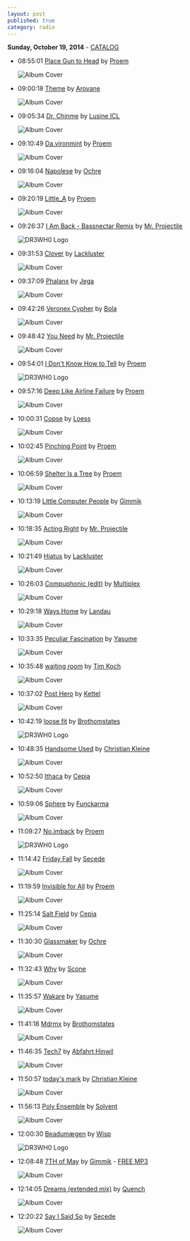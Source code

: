 ```yaml
---
layout: post
published: true
category: radio
---
```


**Sunday, October 19, 2014** - [CATALOG](/2014/10/19/proem-radio-catalog)

*   08:55:01  [Place Gun to Head](http://goo.gl/N3IwFX) by [Proem](http://www.last.fm/music/Proem)

    ![Album Cover](http://userserve-ak.last.fm/serve/174s/50606135.png "Socially Inept")

*   09:00:18  [Theme](http://goo.gl/xrWCED) by [Arovane](http://www.last.fm/music/Arovane)

    ![Album Cover](http://userserve-ak.last.fm/serve/174s/76410986.jpg "Tides")

*   09:05:34  [Dr. Chinme](http://goo.gl/kSEgmx) by [Lusine ICL](http://www.last.fm/music/Lusine+ICL)

    ![Album Cover](http://userserve-ak.last.fm/serve/174s/100357179.jpg "Condensed")

*   09:10:49  [Da.vironmint](http://goo.gl/0SA6EF) by [Proem](http://www.last.fm/music/Proem)

    ![Album Cover](http://userserve-ak.last.fm/serve/174s/89078495.jpg "Socially Inept Sampler")

*   09:16:04  [Napolese](http://goo.gl/ZVmDMn) by [Ochre](http://www.last.fm/music/Ochre)

    ![Album Cover](http://userserve-ak.last.fm/serve/174s/86191631.png "Like Dust of the Balance")

*   09:20:19  [Little_A](http://goo.gl/pFktP6) by [Proem](http://www.last.fm/music/Proem)

    ![Album Cover](http://userserve-ak.last.fm/serve/174s/50606135.png "Socially Inept")

*   09:26:37  [I Am Back - Bassnectar Remix](http://goo.gl/00iJHp) by [Mr. Projectile](http://www.last.fm/music/Mr.+Projectile)

    ![DR3WH0 Logo](https://dl.dropboxusercontent.com/u/8239797/DR3WH0.png "DR3WH0 RadioBlog")

*   09:31:53  [Clover](http://goo.gl/vx9udE) by [Lackluster](http://www.last.fm/music/Lackluster)

    ![Album Cover](http://userserve-ak.last.fm/serve/174s/100982775.png "Slice")

*   09:37:09  [Phalanx](http://goo.gl/EFPfzo) by [Jega](http://www.last.fm/music/Jega)

    ![Album Cover](http://userserve-ak.last.fm/serve/174s/66024656.png "Spectrum")

*   09:42:26  [Veronex Cypher](http://goo.gl/wwizdu) by [Bola](http://www.last.fm/music/Bola)

    ![Album Cover](http://userserve-ak.last.fm/serve/174s/32620403.jpg "Fyuti")

*   09:48:42  [You Need](http://goo.gl/nBfmXT) by [Mr. Projectile](http://www.last.fm/music/Mr.+Projectile)

    ![Album Cover](http://userserve-ak.last.fm/serve/174s/8751089.jpg "Sinking")

*   09:54:01  [I Don't Know How to Tell](http://goo.gl/8hWAM2) by [Proem](http://www.last.fm/music/Proem)

    ![DR3WH0 Logo](https://dl.dropboxusercontent.com/u/8239797/DR3WH0.png "DR3WH0 RadioBlog")

*   09:57:16  [Deep Like Airline Failure](http://goo.gl/fpmZqp) by [Proem](http://www.last.fm/music/Proem)

    ![Album Cover](http://userserve-ak.last.fm/serve/174s/50606135.png "Socially Inept")

*   10:00:31  [Copse](http://goo.gl/mxTcPT) by [Loess](http://www.last.fm/music/Loess)

    ![Album Cover](http://userserve-ak.last.fm/serve/174s/3846903.jpg "Wind and Water")

*   10:02:45  [Pinching Point](http://goo.gl/v1ec7d) by [Proem](http://www.last.fm/music/Proem)

    ![Album Cover](http://userserve-ak.last.fm/serve/174s/50606135.png "Socially Inept")

*   10:06:59  [Shelter Is a Tree](http://goo.gl/1uqTpK) by [Proem](http://www.last.fm/music/Proem)

    ![Album Cover](http://userserve-ak.last.fm/serve/174s/53014321.png "You Shall Have Ever Been")

*   10:13:19  [Little Computer People](http://goo.gl/dP4G7u) by [Gimmik](http://www.last.fm/music/Gimmik)

    ![Album Cover](http://userserve-ak.last.fm/serve/174s/8588587.jpg "Load Error EP")

*   10:18:35  [Acting Right](http://goo.gl/gKFBUk) by [Mr. Projectile](http://www.last.fm/music/Mr.+Projectile)

    ![Album Cover](http://userserve-ak.last.fm/serve/174s/8751089.jpg "Sinking")

*   10:21:49  [Hiatus](http://goo.gl/Awzh5h) by [Lackluster](http://www.last.fm/music/Lackluster)

    ![Album Cover](http://userserve-ak.last.fm/serve/174s/33015435.jpg "What You Want Isn't What You Need")

*   10:26:03  [Compuphonic (edit)](http://goo.gl/xQD45h) by [Multiplex](http://www.last.fm/music/Multiplex)

    ![Album Cover](http://userserve-ak.last.fm/serve/174s/19473101.jpg "Neurokinetic: Toytronic Compilation")

*   10:29:18  [Ways Home](http://goo.gl/RYF0eF) by [Landau](http://www.last.fm/music/Landau)

    ![Album Cover](http://userserve-ak.last.fm/serve/174s/8787895.jpg "The Epic Compromise")

*   10:33:35  [Peculiar Fascination](http://goo.gl/vxA91Z) by [Yasume](http://www.last.fm/music/Yasume)

    ![Album Cover](http://userserve-ak.last.fm/serve/174s/94119985.jpg "Where We're From the Birds Sing a Pretty Song")

*   10:35:48  [waiting room](http://goo.gl/JbjMhm) by [Tim Koch](http://www.last.fm/music/Tim+Koch)

    ![Album Cover](http://userserve-ak.last.fm/serve/174s/58920101.jpg "Faena")

*   10:37:02  [Post Hero](http://goo.gl/iFeIoO) by [Kettel](http://www.last.fm/music/Kettel)

    ![Album Cover](http://userserve-ak.last.fm/serve/174s/93095009.png "Ibb & Obb Original Soundtrack")

*   10:42:19  [loose fit](http://goo.gl/n5c9JC) by [Brothomstates](http://www.last.fm/music/Brothomstates)

    ![DR3WH0 Logo](https://dl.dropboxusercontent.com/u/8239797/DR3WH0.png "DR3WH0 RadioBlog")

*   10:48:35  [Handsome Used](http://goo.gl/rmS8un) by [Christian Kleine](http://www.last.fm/music/Christian+Kleine)

    ![Album Cover](http://userserve-ak.last.fm/serve/174s/94142505.jpg "Real Ghosts")

*   10:52:50  [Ithaca](http://goo.gl/NIAiAW) by [Cepia](http://www.last.fm/music/Cepia)

    ![Album Cover](http://userserve-ak.last.fm/serve/174s/33109953.jpg "Ghostly Swim")

*   10:59:06  [Sphere](http://goo.gl/dVVOGz) by [Funckarma](http://www.last.fm/music/Funckarma)

    ![Album Cover](http://userserve-ak.last.fm/serve/174s/3501395.jpg "Bourbon Sounds")

*   11:09:27  [No.imback](http://goo.gl/3TS33b) by [Proem](http://www.last.fm/music/Proem)

    ![DR3WH0 Logo](https://dl.dropboxusercontent.com/u/8239797/DR3WH0.png "DR3WH0 RadioBlog")

*   11:14:42  [Friday Fall](http://goo.gl/MvGSlI) by [Secede](http://www.last.fm/music/Secede)

    ![Album Cover](http://userserve-ak.last.fm/serve/174s/88237797.jpg "Tryshasla")

*   11:19:59  [Invisible for All](http://goo.gl/IFNokl) by [Proem](http://www.last.fm/music/Proem)

    ![Album Cover](http://userserve-ak.last.fm/serve/174s/50606135.png "Socially Inept")

*   11:25:14  [Salt Field](http://goo.gl/cBLUt4) by [Cepia](http://www.last.fm/music/Cepia)

    ![Album Cover](http://userserve-ak.last.fm/serve/174s/8775197.jpg "Pearl EP")

*   11:30:30  [Glassmaker](http://goo.gl/lTV3wo) by [Ochre](http://www.last.fm/music/Ochre)

    ![Album Cover](http://userserve-ak.last.fm/serve/174s/86066785.png "National Ignition")

*   11:32:43  [Why](http://goo.gl/KmDUUD) by [Scone](http://www.last.fm/music/Scone)

    ![Album Cover](http://userserve-ak.last.fm/serve/174s/88240395.png "Maze")

*   11:35:57  [Wakare](http://goo.gl/QR5Ku7) by [Yasume](http://www.last.fm/music/Yasume)

    ![Album Cover](http://userserve-ak.last.fm/serve/174s/91248723.png "Silva")

*   11:41:18  [Mdrmx](http://goo.gl/lWvoAc) by [Brothomstates](http://www.last.fm/music/Brothomstates)

    ![Album Cover](http://userserve-ak.last.fm/serve/174s/93015973.jpg "Claro")

*   11:46:35  [Tech7](http://goo.gl/LAOqoU) by [Abfahrt Hinwil](http://www.last.fm/music/Abfahrt+Hinwil)

    ![Album Cover](http://userserve-ak.last.fm/serve/174s/27676537.jpg "Links Berge Rechts Seen")

*   11:50:57  [today's mark](http://goo.gl/vcwIMx) by [Christian Kleine](http://www.last.fm/music/Christian+Kleine)

    ![Album Cover](http://userserve-ak.last.fm/serve/174s/94142493.jpg "Beyond Repair")

*   11:56:13  [Poly Ensemble](http://goo.gl/Bn8ADP) by [Solvent](http://www.last.fm/music/Solvent)

    ![Album Cover](http://userserve-ak.last.fm/serve/174s/33091335.jpg "Apples & Synthesizers")

*   12:00:30  [Beadumægen](http://goo.gl/I6JVZG) by [Wisp](http://www.last.fm/music/Wisp)

    ![DR3WH0 Logo](https://dl.dropboxusercontent.com/u/8239797/DR3WH0.png "DR3WH0 RadioBlog")

*   12:08:48  [7TH of May](http://goo.gl/CYJCCQ) by [Gimmik](http://www.last.fm/music/Gimmik) - [FREE MP3](http://goo.gl/aQgfXU)

    ![Album Cover](http://userserve-ak.last.fm/serve/174s/4279918.jpg "Back to Basics")

*   12:14:05  [Dreams (extended mix)](http://goo.gl/BySZf5) by [Quench](http://www.last.fm/music/Quench)

    ![Album Cover](http://userserve-ak.last.fm/serve/174s/92900447.jpg "Dreams")

*   12:20:22  [Say I Said So](http://goo.gl/XLKrSa) by [Secede](http://www.last.fm/music/Secede)

    ![Album Cover](http://userserve-ak.last.fm/serve/174s/8642329.jpg "Bye Bye Gridlock Traffic")

